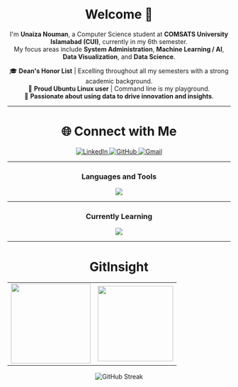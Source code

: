 <h1 align="center">Welcome 👋</h1>

<p align="center">
  I'm <strong>Unaiza Nouman</strong>, a Computer Science student at <strong>COMSATS University Islamabad (CUI)</strong>, currently in my 6th semester.<br>
  My focus areas include <strong>System Administration</strong>, <strong>Machine Learning / AI</strong>, <strong>Data Visualization</strong>, and <strong>Data Science</strong>.
</p>

<p align="center">
  🎓 <strong>Dean's Honor List</strong> | Excelling throughout all my semesters with a strong academic background.<br>
  🐧 <strong>Proud Ubuntu Linux user</strong> | Command line is my playground.<br>
  🚀 <strong>Passionate about using data to drive innovation and insights</strong>.
</p>

<hr>

<h1 align="center">🌐 Connect with Me</h1>

<div align="center">
  <a href="https://linkedin.com/in/unaiza-nouman-633a2928b" target="_blank">
    <img alt="LinkedIn" src="https://img.shields.io/badge/LinkedIn-%230077B5.svg?style=for-the-badge&logo=linkedin&logoColor=white" />
  </a>
  <a href="https://github.com/unaizanouman" target="_blank">
    <img alt="GitHub" src="https://img.shields.io/badge/GitHub-%23121011.svg?style=for-the-badge&logo=github&logoColor=white" />
  </a>
  <a href="mailto:unaizaray@gmail.com">
    <img alt="Gmail" src="https://img.shields.io/badge/Gmail-D14836?style=for-the-badge&logo=gmail&logoColor=white" />
  </a>
</div>

<hr>

<h3 align="center">Languages and Tools</h3>

<p align="center">
  <img src="https://skillicons.dev/icons?i=python,tensorflow,pytorch,cpp,html,css,js,react,nodejs,mongodb,mysql,latex,git,github,cpp,c,java,bash,vscode,linux,azure" />
</p>

<hr>

<h3 align="center">Currently Learning</h3>

<p align="center">
  <img src="https://skillicons.dev/icons?i=kubernetes,opencv,aws,docker" />
</p>

<hr>

<h1 align="center">GitInsight</h1>

<table align="center">
  <tr>
    <td>
      <img height="180px" src="https://github-readme-stats.vercel.app/api?username=unaizanouman&show_icons=true&theme=dark" />
    </td>
    <td>
      <img height="170px" src="https://github-readme-stats.vercel.app/api/top-langs/?username=unaizanouman&layout=compact&theme=dark" />
    </td>
  </tr>
</table>

<div align="center">
  <img src="https://github-readme-streak-stats.herokuapp.com/?user=unaizanouman&layout=compact&theme=dark" alt="GitHub Streak" />
</div>
